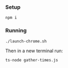### Setup

`npm i`

### Running

`./launch-chrome.sh`

Then in a new terminal run:

`ts-node gather-times.js`
